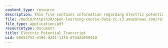 ```yaml
---
content_type: resource
description: This file contains information regarding electric potential transcript.
file: /media/https%3A/open-learning-course-data-rc.s3.amazonaws.com/res-tll-004-stem-concept-videos-fall-2013/60e52752e194d24111fbd74d2d559410_MITRES_TLL-004F13_ElecPote.pdf
file_type: application/pdf
resourcetype: Document
title: Electric Potential Transcript
uid: 60e52752-e194-d241-11fb-d74d2d559410
---
```

